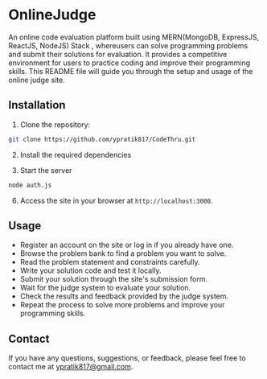 # OnlineJudge
An online code evaluation platform built using MERN(MongoDB, ExpressJS, ReactJS, NodeJS) Stack , whereusers can solve programming problems and submit their solutions for evaluation. It provides a competitive environment for users to practice coding and improve their programming skills. This README file will guide you through the setup and usage of the online judge site.

## Installation

1. Clone the repository:

```sh
git clone https://github.com/ypratik817/CodeThru.git
```

2. Install the required dependencies

3. Start the server

```sh
node auth.js
```

6. Access the site in your browser at `http://localhost:3000`.

## Usage

- Register an account on the site or log in if you already have one.
- Browse the problem bank to find a problem you want to solve.
- Read the problem statement and constraints carefully.
- Write your solution code and test it locally.
- Submit your solution through the site's submission form.
- Wait for the judge system to evaluate your solution.
- Check the results and feedback provided by the judge system.
- Repeat the process to solve more problems and improve your programming skills.

## Contact

If you have any questions, suggestions, or feedback, please feel free to contact me at ypratik817@gmail.com.

